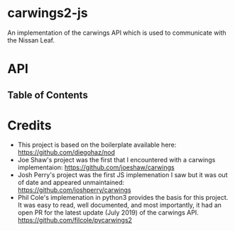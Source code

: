 # carwings2-js

An implementation of the carwings API which is used to communicate with the Nissan Leaf.

# API

<!-- Generated by documentation.js. Update this documentation by updating the source code. -->

## Table of Contents

# Credits

-   This project is based on the boilerplate available here: <https://github.com/diegohaz/nod>
-   Joe Shaw's project was the first that I encountered with a carwings implementaion: <https://github.com/joeshaw/carwings>
-   Josh Perry's project was the first JS implemenation I saw but it was out of date and appeared unmaintained: <https://github.com/joshperry/carwings>
-   Phil Cole's implemenation in python3 provides the basis for this project.  It was easy to read, well documented, and most importantly, it had an open PR for the latest update (July 2019) of the carwings API.  <https://github.com/filcole/pycarwings2>
